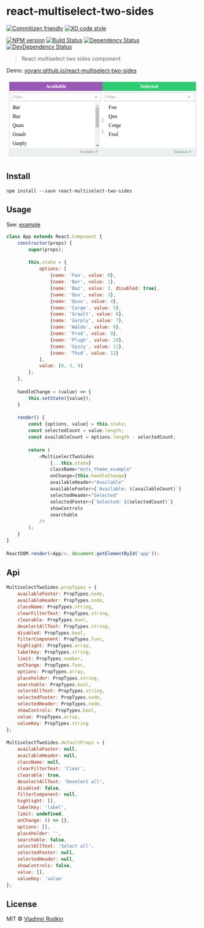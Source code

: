 # react-multiselect-two-sides

[![Commitizen friendly][commitizen-image]][commitizen-url]
[![XO code style][codestyle-image]][codestyle-url]

[![NPM version][npm-image]][npm-url]
[![Build Status][travis-image]][travis-url]
[![Dependency Status][depstat-image]][depstat-url]
[![DevDependency Status][depstat-dev-image]][depstat-dev-url]

> React multiselect two sides component

Demo: [vovanr.github.io/react-multiselect-two-sides][demo]

![](preview.png)

## Install

```
npm install --save react-multiselect-two-sides
```

## Usage
See: [example](example/app.jsx)

```js
class App extends React.Component {
    constructor(props) {
        super(props);

        this.state = {
            options: [
                {name: 'Foo', value: 0},
                {name: 'Bar', value: 1},
                {name: 'Baz', value: 2, disabled: true},
                {name: 'Qux', value: 3},
                {name: 'Quux', value: 4},
                {name: 'Corge', value: 5},
                {name: 'Grault', value: 6},
                {name: 'Garply', value: 7},
                {name: 'Waldo', value: 8},
                {name: 'Fred', value: 9},
                {name: 'Plugh', value: 10},
                {name: 'Xyzzy', value: 11},
                {name: 'Thud', value: 12}
            ],
            value: [0, 3, 9]
        };
    },

    handleChange = (value) => {
        this.setState({value});
    }

    render() {
        const {options, value} = this.state;
        const selectedCount = value.length;
        const availableCount = options.length - selectedCount;

        return (
            <MultiselectTwoSides
                {...this.state}
                className="msts_theme_example"
                onChange={this.handleChange}
                availableHeader="Available"
                availableFooter={`Available: ${availableCount}`}
                selectedHeader="Selected"
                selectedFooter={`Selected: ${selectedCount}`}
                showControls
                searchable
            />
        );
    }
}

ReactDOM.render(<App/>, document.getElementById('app'));
```

## Api

```js
MultiselectTwoSides.propTypes = {
    availableFooter: PropTypes.node,
    availableHeader: PropTypes.node,
    className: PropTypes.string,
    clearFilterText: PropTypes.string,
    clearable: PropTypes.bool,
    deselectAllText: PropTypes.string,
    disabled: PropTypes.bool,
    filterComponent: PropTypes.func,
    highlight: PropTypes.array,
    labelKey: PropTypes.string,
    limit: PropTypes.number,
    onChange: PropTypes.func,
    options: PropTypes.array,
    placeholder: PropTypes.string,
    searchable: PropTypes.bool,
    selectAllText: PropTypes.string,
    selectedFooter: PropTypes.node,
    selectedHeader: PropTypes.node,
    showControls: PropTypes.bool,
    value: PropTypes.array,
    valueKey: PropTypes.string
};

MultiselectTwoSides.defaultProps = {
    availableFooter: null,
    availableHeader: null,
    className: null,
    clearFilterText: 'Clear',
    clearable: true,
    deselectAllText: 'Deselect all',
    disabled: false,
    filterComponent: null,
    highlight: [],
    labelKey: 'label',
    limit: undefined,
    onChange: () => {},
    options: [],
    placeholder: '',
    searchable: false,
    selectAllText: 'Select all',
    selectedFooter: null,
    selectedHeader: null,
    showControls: false,
    value: [],
    valueKey: 'value'
};
```

## License
MIT © [Vladimir Rodkin](https://github.com/VovanR)

[demo]: http://vovanr.github.io/react-multiselect-two-sides

[commitizen-url]: http://commitizen.github.io/cz-cli/
[commitizen-image]: https://img.shields.io/badge/commitizen-friendly-brightgreen.svg?style=flat-square

[codestyle-url]: https://github.com/sindresorhus/xo
[codestyle-image]: https://img.shields.io/badge/code_style-XO-5ed9c7.svg?style=flat-square

[npm-url]: https://npmjs.org/package/react-multiselect-two-sides
[npm-image]: https://img.shields.io/npm/v/react-multiselect-two-sides.svg?style=flat-square

[travis-url]: https://travis-ci.org/VovanR/react-multiselect-two-sides
[travis-image]: https://img.shields.io/travis/VovanR/react-multiselect-two-sides.svg?style=flat-square

[depstat-url]: https://david-dm.org/VovanR/react-multiselect-two-sides
[depstat-image]: https://david-dm.org/VovanR/react-multiselect-two-sides.svg?style=flat-square

[depstat-dev-url]: https://david-dm.org/VovanR/react-multiselect-two-sides
[depstat-dev-image]: https://david-dm.org/VovanR/react-multiselect-two-sides/dev-status.svg?style=flat-square
